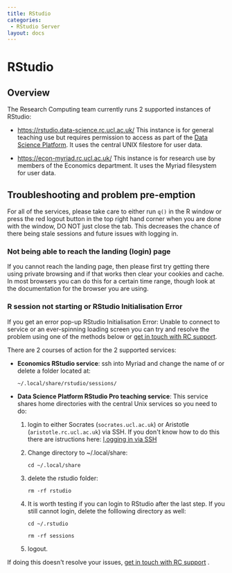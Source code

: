 ```yaml
---
title: RStudio
categories:
 - RStudio Server
layout: docs
---
```


# RStudio

## Overview

The Research Computing team currently runs 2 supported instances of RStudio:

 - <https://rstudio.data-science.rc.ucl.ac.uk/>
   This instance is for general teaching use but requires permission to access as part of the [Data Science Platform](https://www.ucl.ac.uk/isd/data-science-platform). It uses the central UNIX filestore for user data.

 - <https://econ-myriad.rc.ucl.ac.uk/>
   This instance is for research use by members of the Economics department. It uses the Myriad filesystem for user data.

## Troubleshooting and problem pre-emption

For all of the services, please take care to either run `q()` in the R
window or press the red logout button in the top right hand corner
when you are done with the window, DO NOT just close the tab. This
decreases the chance of there being stale sessions and future issues
with logging in.

### Not being able to reach the landing (login) page

If you cannot reach the landing page, then please first try getting
there using private browsing and if that works then clear your cookies
and cache. In most browsers you can do this for a certain time range,
though look at the documentation for the browser you are using.

### R session not starting or RStudio Initialisation Error

If you get an error pop-up RStudio Initialisation Error: Unable to
connect to service or an ever-spinning loading screen you can try and
resolve the problem using one of the methods below or  [get in touch with RC support](../Contact_Us.md). 

There are 2 courses of action for the 2 supported services:

 - **Economics RStudio service**: ssh into Myriad and change the name of or delete a folder located at:
    
   ```
   ~/.local/share/rstudio/sessions/
   ```

 - **Data Science Platform RStudio Pro teaching service**: This service
 shares home directories with the central Unix services so you need to
 do:

	1. login to either Socrates (`socrates.ucl.ac.uk`) or Aristotle
(`aristotle.rc.ucl.ac.uk`) via SSH. If you don't know how to do this
there are istructions here: 
[l,ogging in via SSH](../Walkthroughs/Logging_In.md)
    2. Change directory to ~/.local/share:

		```
		cd ~/.local/share
		```
		
   	3. delete the rstudio folder:

		```
		rm -rf rstudio
		```
		
	4. It is worth testing if you can login to RStudio after the last
       step. If you still cannot login, delete the folllowing directory as well:
	   
		```
		cd ~/.rstudio
		```
	   
		```
		rm -rf sessions
		```

	5. logout.

If doing this doesn't resolve your issues,  [get in touch with RC support](../Contact_Us.md) .


